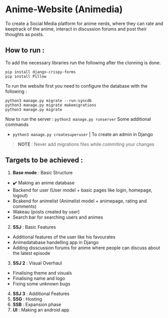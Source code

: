 # Anime-Website (Animedia)
To create a Social Media platform for anime nerds, where they can rate and keeptrack of the anime, interact in discussion forums and post their thoughts as posts.

## How to run : 
To add the necessary libraries run the following after the clonning is done.
```
pip install django-crispy-forms
pip install Pillow
```
To run the website first you need to configure the database with the following :
```
python3 manage.py migrate --run-syncdb
python3 manage.py migrate makemigrations
python3 manage.py migrate
```
Now to run the server : `python3 manage.py runserver`
Some additional commands 
- `python3 manage.py createsuperuser` | To create an admin in Django

> <b>NOTE</b> : Never add migrations files while commiting your changes

## Targets to be achieved : 
1. <b>Base mode</b> : Basic Structure
- :heavy_check_mark: Making an anime database 
- Backend for user (User model + basic pages like login, homepage, logout)
- Bcakend for animelist (Animelist model + animepage, rating and comments)
- Wakeau (posts created by user)
- Search bar for searching users and animes

2. <b>SSJ</b> : Basic Features
- Additional features of the user like his favourates
- Animedatabase handelling app in Django 
- Adding disscussion forums for anime where people can discuss about the latest episode

3. <b>SSJ 2</b> : Visual Overhaul 
- Finalising theme and visuals
- Finalising name and logo
- Fixing some unknown bugs

4. <b>SSJ 3</b> : Additional Features 
5. <b>SSG</b> : Hosting
6. <b>SSB</b> : Expansion phase
7. <b>UI</b> : Making an android app
